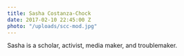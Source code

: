 ```yaml
---
title: Sasha Costanza-Chock
date: 2017-02-10 22:45:00 Z
photo: "/uploads/scc-mod.jpg"
---
```


Sasha is a scholar, activist, media maker, and troublemaker.
